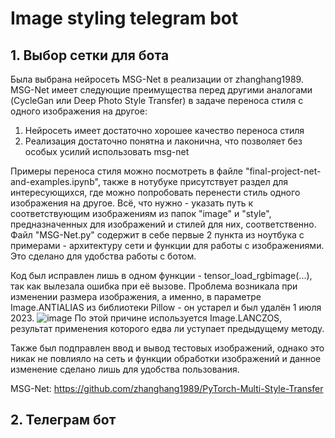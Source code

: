 # Image styling telegram bot

## 1. Выбор сетки для бота
Была выбрана нейросеть MSG-Net в реализации от zhanghang1989.
MSG-Net имеет следующие преимущества перед другими аналогами (CycleGan или Deep Photo Style Transfer) в задаче переноса стиля с одного изображения на другое:
  1. Нейросеть имеет достаточно хорошее качество переноса стиля
  2. Реализация достаточно понятна и лаконична, что позволяет без особых усилий использовать msg-net

Примеры переноса стиля можно посмотреть в файле "final-project-net-and-examples.ipynb", также в нотубуке присутствует раздел для интересующихся, где можно попробовать перенести стиль одного изображения на другое. Всё, что нужно - указать путь к соответствующим изображениям из папок "image" и "style", предназначенных для изображений и стилей для них, соответственно.
Файл "MSG-Net.py" содержит в себе первые 2 пункта из ноутбука с примерами - архитектуру сети и функции для работы с изображениями. Это сделано для удобства работы c ботом.

Код был исправлен лишь в одном функции - tensor_load_rgbimage(...), так как вылезала ошибка при её вызове. Проблема возникала при изменении размера изображения, а именно, в параметре Image.ANTIALIAS из библиотеки Pillow - он устарел и был удалён 1 июля 2023. 
![image](https://github.com/tipofyzik/ImageStyling_tgbot/assets/84290230/11452491-057f-4251-97f6-c6f3804ccda6)
По этой причине используется Image.LANCZOS, результат применения которого едва ли уступает предыдущему методу.

Также был подправлен ввод и вывод тестовых изображений, однако это никак не повлияло на сеть и функции обработки изображений и данное изменение сделано лишь для удобства пользования.


MSG-Net:  https://github.com/zhanghang1989/PyTorch-Multi-Style-Transfer


## 2. Телеграм бот
